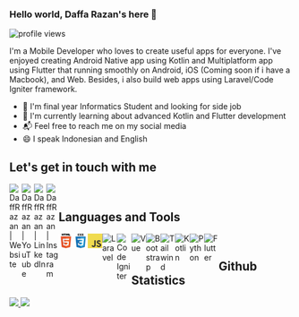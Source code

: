 ### Hello world, Daffa Razan's here 👋

![profile views](https://komarev.com/ghpvc/?username=DaffRazan)

I'm a Mobile Developer who loves to create useful apps for everyone. I've enjoyed creating Android Native app using Kotlin and Multiplatform app using Flutter that running smoothly on Android, iOS (Coming soon if i have a Macbook), and Web. Besides, i also build web apps using Laravel/Code Igniter framework.

- 🔭 I'm final year Informatics Student and looking for side job
- 🌱 I'm currently learning about advanced Kotlin and Flutter development
- 📬 Feel free to reach me on my social media
- 😄 I speak Indonesian and English 

## Let's get in touch with me
[<img align="left" alt="DaffRazan | Website" width="22px" src="https://www.freepnglogos.com/uploads/logo-website-png/logo-website-website-icon-with-png-and-vector-format-for-unlimited-22.png" />][website]
[<img align="left" alt="DaffRazan | YouTube" width="22px" src="https://external-content.duckduckgo.com/iu/?u=https%3A%2F%2Fmaxcdn.icons8.com%2FShare%2Ficon%2FMedia_Controls%2Fyoutube_play1600.png&f=1&nofb=1" />][youtube]
[<img align="left" alt="DaffRazan | LinkedIn" width="22px" src="https://external-content.duckduckgo.com/iu/?u=https%3A%2F%2Fpngimg.com%2Fuploads%2FlinkedIn%2FlinkedIn_PNG27.png&f=1&nofb=1" />][linkedin]
[<img align="left" alt="DaffRazan | Instagram" width="22px" src="https://external-content.duckduckgo.com/iu/?u=https%3A%2F%2F3fx0jd1u9yzc2sxyq72x5wyo-wpengine.netdna-ssl.com%2Fsoutheast-michigan%2Fwp-content%2Fuploads%2Fsites%2F15%2F2018%2F11%2Flogo-instagram-png-13549.png&f=1&nofb=1" />][instagram]

<br/>

## Languages and Tools
<img align="left" alt="HTML5" width="26px" src="https://raw.githubusercontent.com/github/explore/80688e429a7d4ef2fca1e82350fe8e3517d3494d/topics/html/html.png" />
<img align="left" alt="CSS3" width="26px" src="https://raw.githubusercontent.com/github/explore/80688e429a7d4ef2fca1e82350fe8e3517d3494d/topics/css/css.png" />
<img align="left" alt="JavaScript" width="26px" src="https://raw.githubusercontent.com/github/explore/80688e429a7d4ef2fca1e82350fe8e3517d3494d/topics/javascript/javascript.png" />
<img align="left" alt="Laravel" width="26px" src="https://external-content.duckduckgo.com/iu/?u=https%3A%2F%2Fupload.wikimedia.org%2Fwikipedia%2Fcommons%2Fthumb%2F9%2F9a%2FLaravel.svg%2F1200px-Laravel.svg.png&f=1&nofb=1" />
<img align="left" alt="Code Igniter" width="26px" src="https://external-content.duckduckgo.com/iu/?u=https%3A%2F%2Fcdn.freebiesupply.com%2Flogos%2Flarge%2F2x%2Fcodeigniter-logo-png-transparent.png&f=1&nofb=1" />
<img align="left" alt="Vue" width="26px" src="https://external-content.duckduckgo.com/iu/?u=https%3A%2F%2Fupload.wikimedia.org%2Fwikipedia%2Fcommons%2Fthumb%2F9%2F95%2FVue.js_Logo_2.svg%2F1200px-Vue.js_Logo_2.svg.png&f=1&nofb=1" />
<img align="left" alt="Bootstrap" width="26px" src="https://external-content.duckduckgo.com/iu/?u=https%3A%2F%2Fwww.searchpng.com%2Fwp-content%2Fuploads%2F2019%2F02%2FBootstrap-Logo-PNG-715x715.png&f=1&nofb=1" />
<img align="left" alt="Tailwind" width="26px" src="https://external-content.duckduckgo.com/iu/?u=https%3A%2F%2Fcdn.icon-icons.com%2Ficons2%2F2107%2FPNG%2F512%2Ffile_type_tailwind_icon_130128.png&f=1&nofb=1" />
<img align="left" alt="Kotlin" width="26px" src="https://upload.wikimedia.org/wikipedia/commons/7/74/Kotlin_Icon.png" />
<img align="left" alt="Python" width="26px" src="https://external-content.duckduckgo.com/iu/?u=https%3A%2F%2Flogos-download.com%2Fwp-content%2Fuploads%2F2016%2F10%2FPython_logo_icon.png&f=1&nofb=1" />
<img align="left" alt="Flutter" width="26px" src="https://external-content.duckduckgo.com/iu/?u=https%3A%2F%2Fcdn-images-1.medium.com%2Fmax%2F1200%2F1*5-aoK8IBmXve5whBQM90GA.png&f=1&nofb=1" />

<br/>

## Github Statistics
<p align="left">
<a href="https://github.com/DaffRazan">
  <img height="180em" src="https://github-readme-stats-eight-theta.vercel.app/api?username=daffrazan&show_icons=true&theme=dark&include_all_commits=true&count_private=true"/>
  <img height="180em" src="https://github-readme-stats-eight-theta.vercel.app/api/top-langs/?username=daffrazan&layout=compact&langs_count=8&theme=dark"/>
</a>
</p>

<br/>

[website]: https://daffrazan.github.io/
[youtube]: https://www.youtube.com/channel/UCq84kpfqBB0FzfB0i0nuayQ
[linkedin]: https://www.linkedin.com/in/daffarazan/
[instagram]: https://www.instagram.com/daffrazan/
